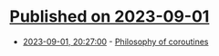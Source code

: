 # [Published on 2023-09-01](index.md)

* [2023-09-01, 20:27:00](https://lobste.rs/s/x4fbyl/philosophy_coroutines) - [Philosophy of coroutines](https://www.chiark.greenend.org.uk/~sgtatham/quasiblog/coroutines-philosophy/#use-cases)
